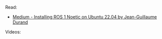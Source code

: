 Read:

- [Medium - Installing ROS 1 Noetic on Ubuntu 22.04 by Jean-Guillaume Durand](https://medium.com/@jean.guillaume.durand/installing-ros-noetic-on-ubuntu-22-04-1678e9dab1f5)

Videos:

